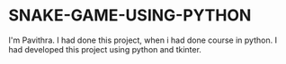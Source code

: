 # SNAKE-GAME-USING-PYTHON

I'm Pavithra.
I had done this project, when i had done course in python.
I had developed this project using python and tkinter.
  
       

 
   
   
   
     

